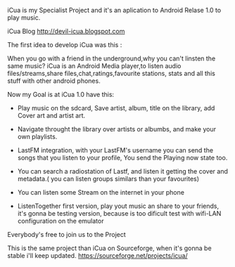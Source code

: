 iCua is my Specialist Project and it's an aplication to Android Relase 1.0 to play music.

iCua Blog http://devil-icua.blogspot.com

The first idea to develop iCua was this :

When you go with a friend in the underground,why you can't linsten the same music? iCua is an Android Media player,to listen audio files/streams,share files,chat,ratings,favourite stations, stats and all this stuff with other android phones.

Now my Goal is at iCua 1.0 have this:

- Play music on the sdcard, Save artist, album, title on the library, add Cover art and artist art.

- Navigate throught the library over artists or albumbs, and make your own playlists.

- LastFM integration, with your LastFM's username you can send the songs that you listen to your profile, You send the Playing now state too.

- You can search a radiostation of Lastf, and listen it getting the cover and metadata.( you can listen groups similars than your favourites)

- You can listen some Stream on the internet in your phone

- ListenTogether first version, play yout music an share to your friends, it's gonna be testing version, because is too dificult test with wifi-LAN configuration on the emulator

Everybody's free to join us to the Project


This is the same project than iCua on Sourceforge, when it's gonna be stable i'll keep updated.
https://sourceforge.net/projects/icua/